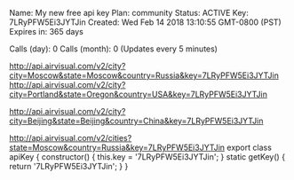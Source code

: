 Name: My new free api key
Plan: community
Status: ACTIVE
Key: 7LRyPFW5Ei3JYTJin
Created: Wed Feb 14 2018 13:10:55 GMT-0800 (PST)
Expires in: 365 days

Calls (day): 0
Calls (month): 0
(Updates every 5 minutes)

http://api.airvisual.com/v2/city?city=Moscow&state=Moscow&country=Russia&key=7LRyPFW5Ei3JYTJin
http://api.airvisual.com/v2/city?city=Portland&state=Oregon&country=USA&key=7LRyPFW5Ei3JYTJin

http://api.airvisual.com/v2/city?city=Beijing&state=Beijing&country=China&key=7LRyPFW5Ei3JYTJin

http://api.airvisual.com/v2/cities?state=Moscow&country=Russia&key=7LRyPFW5Ei3JYTJin
export class apiKey {
  constructor() {
    this.key = '7LRyPFW5Ei3JYTJin';
  }
  static getKey() {
  return '7LRyPFW5Ei3JYTJin';
  }
}
